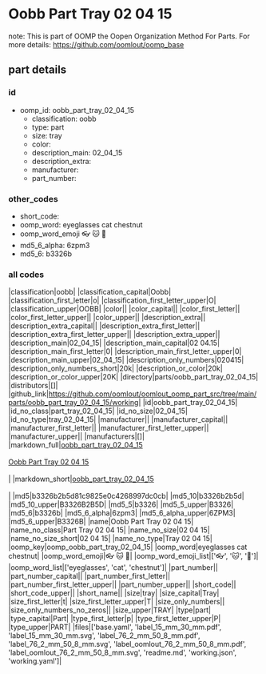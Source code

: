 # Oobb Part Tray 02 04 15  

note: This is part of OOMP the Oopen Organization Method For Parts. For more details: https://github.com/oomlout/oomp_base

##  part details





### id
* oomp_id: oobb_part_tray_02_04_15
  * classification: oobb
  * type: part
  * size: tray
  * color: 
  * description_main: 02_04_15
  * description_extra: 
  * manufacturer: 
  * part_number: 

### other_codes
* short_code: 
* oomp_word: eyeglasses cat chestnut
* oomp_word_emoji :eyeglasses: :cat: :chestnut:
* md5_6_alpha: 6zpm3
* md5_6: b3326b

### all codes 
|classification|oobb|
|classification_capital|Oobb|
|classification_first_letter|o|
|classification_first_letter_upper|O|
|classification_upper|OOBB|
|color||
|color_capital||
|color_first_letter||
|color_first_letter_upper||
|color_upper||
|description_extra||
|description_extra_capital||
|description_extra_first_letter||
|description_extra_first_letter_upper||
|description_extra_upper||
|description_main|02_04_15|
|description_main_capital|02 04.15|
|description_main_first_letter|0|
|description_main_first_letter_upper|0|
|description_main_upper|02_04_15|
|description_only_numbers|020415|
|description_only_numbers_short|20k|
|description_or_color|20k|
|description_or_color_upper|20K|
|directory|parts/oobb_part_tray_02_04_15|
|distributors|[]|
|github_link|https://github.com/oomlout/oomlout_oomp_part_src/tree/main/parts/oobb_part_tray_02_04_15/working|
|id|oobb_part_tray_02_04_15|
|id_no_class|part_tray_02_04_15|
|id_no_size|02_04_15|
|id_no_type|tray_02_04_15|
|manufacturer||
|manufacturer_capital||
|manufacturer_first_letter||
|manufacturer_first_letter_upper||
|manufacturer_upper||
|manufacturers|[]|
|markdown_full|[oobb_part_tray_02_04_15](https://github.com/oomlout/oomlout_oomp_part_src/tree/main/parts/oobb_part_tray_02_04_15/working)<br>[](https://github.com/oomlout/oomlout_oomp_part_src/tree/main/parts/oobb_part_tray_02_04_15/working)<br>[Oobb Part Tray 02 04 15](https://github.com/oomlout/oomlout_oomp_part_src/tree/main/parts/oobb_part_tray_02_04_15/working)<br><br>|
|markdown_short|[oobb_part_tray_02_04_15](https://github.com/oomlout/oomlout_oomp_part_src/tree/main/parts/oobb_part_tray_02_04_15/working)<br><br>|
|md5|b3326b2b5d81c9825e0c4268997dc0cb|
|md5_10|b3326b2b5d|
|md5_10_upper|B3326B2B5D|
|md5_5|b3326|
|md5_5_upper|B3326|
|md5_6|b3326b|
|md5_6_alpha|6zpm3|
|md5_6_alpha_upper|6ZPM3|
|md5_6_upper|B3326B|
|name|Oobb Part Tray 02 04 15|
|name_no_class|Part Tray 02 04 15|
|name_no_size|02 04 15|
|name_no_size_short|02 04 15|
|name_no_type|Tray 02 04 15|
|oomp_key|oomp_oobb_part_tray_02_04_15|
|oomp_word|eyeglasses cat chestnut|
|oomp_word_emoji|:eyeglasses: :cat: :chestnut:|
|oomp_word_emoji_list|[':eyeglasses:', ':cat:', ':chestnut:']|
|oomp_word_list|['eyeglasses', 'cat', 'chestnut']|
|part_number||
|part_number_capital||
|part_number_first_letter||
|part_number_first_letter_upper||
|part_number_upper||
|short_code||
|short_code_upper||
|short_name||
|size|tray|
|size_capital|Tray|
|size_first_letter|t|
|size_first_letter_upper|T|
|size_only_numbers||
|size_only_numbers_no_zeros||
|size_upper|TRAY|
|type|part|
|type_capital|Part|
|type_first_letter|p|
|type_first_letter_upper|P|
|type_upper|PART|
|files|['base.yaml', 'label_15_mm_30_mm.pdf', 'label_15_mm_30_mm.svg', 'label_76_2_mm_50_8_mm.pdf', 'label_76_2_mm_50_8_mm.svg', 'label_oomlout_76_2_mm_50_8_mm.pdf', 'label_oomlout_76_2_mm_50_8_mm.svg', 'readme.md', 'working.json', 'working.yaml']|
